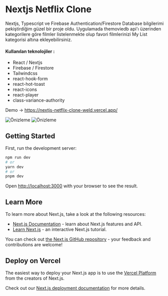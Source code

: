 # Nextjs Netflix Clone

Nextjs, Typescript ve Firebase Authentication/Firestore Database bilgilerimi pekiştirdiğim güzel bir proje oldu. Uygulamada themoviedb api'ı üzerinden kategorilere göre filmler listelenmekte olup favori filmlerinizi My List kategorisi altına ekleyebilirsiniz. 

#### Kullanılan teknolojiler :
- React / Nextjs
- Firebase / Firestore
- Tailwindcss
- react-hook-form
- react-hot-toast
- react-icons
- react-player
- class-variance-authority

Demo -> https://nextjs-netflix-clone-weld.vercel.app/

![Önizleme](./assets/more.gif)
![Önizleme](./assets/slider.gif)


## Getting Started

First, run the development server:

```bash
npm run dev
# or
yarn dev
# or
pnpm dev
```

Open [http://localhost:3000](http://localhost:3000) with your browser to see the result.

## Learn More

To learn more about Next.js, take a look at the following resources:

- [Next.js Documentation](https://nextjs.org/docs) - learn about Next.js features and API.
- [Learn Next.js](https://nextjs.org/learn) - an interactive Next.js tutorial.

You can check out [the Next.js GitHub repository](https://github.com/vercel/next.js/) - your feedback and contributions are welcome!

## Deploy on Vercel

The easiest way to deploy your Next.js app is to use the [Vercel Platform](https://vercel.com/new?utm_medium=default-template&filter=next.js&utm_source=create-next-app&utm_campaign=create-next-app-readme) from the creators of Next.js.

Check out our [Next.js deployment documentation](https://nextjs.org/docs/deployment) for more details.

